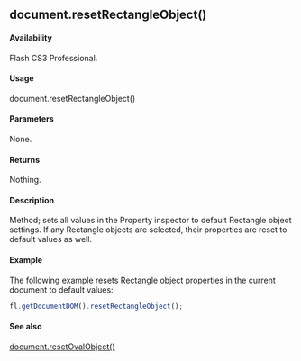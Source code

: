## document.resetRectangleObject()

#### Availability

Flash CS3 Professional.

#### Usage

document.resetRectangleObject()

#### Parameters

None.

#### Returns

Nothing.

#### Description

Method; sets all values in the Property inspector to default Rectangle object settings. If any Rectangle objects are selected, their properties are reset to default values as well.

#### Example

The following example resets Rectangle object properties in the current document to default values:

```javascript
fl.getDocumentDOM().resetRectangleObject();

```
#### See also

[document.resetOvalObject()](../Document_object/docum310.md)
